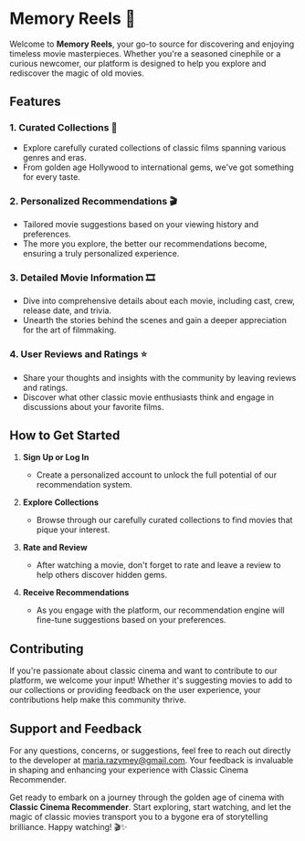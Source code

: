 # Memory Reels 🎥

Welcome to **Memory Reels**, your go-to source for discovering and enjoying timeless movie masterpieces. Whether you're a seasoned cinephile or a curious newcomer, our platform is designed to help you explore and rediscover the magic of old movies.

## Features

### 1. Curated Collections 🍿
   - Explore carefully curated collections of classic films spanning various genres and eras.
   - From golden age Hollywood to international gems, we've got something for every taste.

### 2. Personalized Recommendations 🎬
   - Tailored movie suggestions based on your viewing history and preferences.
   - The more you explore, the better our recommendations become, ensuring a truly personalized experience.

### 3. Detailed Movie Information 🎞️
   - Dive into comprehensive details about each movie, including cast, crew, release date, and trivia.
   - Unearth the stories behind the scenes and gain a deeper appreciation for the art of filmmaking.

### 4. User Reviews and Ratings ⭐
   - Share your thoughts and insights with the community by leaving reviews and ratings.
   - Discover what other classic movie enthusiasts think and engage in discussions about your favorite films.

## How to Get Started

1. **Sign Up or Log In**
   - Create a personalized account to unlock the full potential of our recommendation system.

2. **Explore Collections**
   - Browse through our carefully curated collections to find movies that pique your interest.

3. **Rate and Review**
   - After watching a movie, don't forget to rate and leave a review to help others discover hidden gems.

4. **Receive Recommendations**
   - As you engage with the platform, our recommendation engine will fine-tune suggestions based on your preferences.

## Contributing

If you're passionate about classic cinema and want to contribute to our platform, we welcome your input! Whether it's suggesting movies to add to our collections or providing feedback on the user experience, your contributions help make this community thrive.

## Support and Feedback

For any questions, concerns, or suggestions, feel free to reach out directly to the developer at [maria.razymey@gmail.com](mailto:maria.razymey@gmail.com). Your feedback is invaluable in shaping and enhancing your experience with Classic Cinema Recommender.

Get ready to embark on a journey through the golden age of cinema with **Classic Cinema Recommender**. Start exploring, start watching, and let the magic of classic movies transport you to a bygone era of storytelling brilliance. Happy watching! 🎬✨
